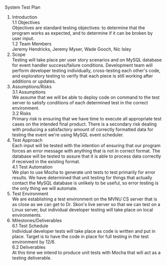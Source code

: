 System Test Plan  

1. Introduction  
	1.1 Objectives  
	Objectives are standard testing objectives: to determine that the program works as expected, and to determine if it can be broken by user input.  
	1.2 Team Members  
	Jeremy Hendricks, Jeremy Myser, Wade Gooch, Nic Isley  
2. Scope  
Testing will take place per user story scenarios and on MySQL database for event handler success/failure conditions. Development team will perform developer testing individually, cross-testing each other's code, and exploratory testing to verify that each piece is still working after additions or updates.  
3. Assumptions/Risks  
	3.1 Assumptions  
	We assume that we will be able to deploy code on command to the test server to satisfy conditions of each determined test in the correct environment.  
	3.2 Risks  
	Primary risk is ensuring that we have time to execute all appropriate test cases on the intended final product. There is a secondary risk dealing with producing a satisfactory amount of correctly formatted data for testing the event we're using MySQL event scheduler.  
4. Test Approach  
Each input will be tested with the intention of ensuring that our program forces an error message with anything that is not in correct format. The database will be tested to assure that it is able to process data correctly if received in the existing format.  
	4.1 Test Automation  
	We plan to use Mocha to generate unit tests to test primarily for error results. We have determined that unit testing for things that actually contact the MySQL database is unlikely to be useful, so error testing is the only thing we will automate.  
5. Test Environment  
We are establishing a test environment on the MVNU CS server that is as close as we can get to Dr. Skon's live server so that we can test on a Linux server, but individual developer testing will take place on local environments.  
6. Milestones/Deliverables  
	6.1 Test Schedule  
	Individual developer tests will take place as code is written and put in place. Target is to have the code in place for full testing in the test environment by 12/6.  
	6.2 Deliverables  
	At this time we intend to produce unit tests with Mocha that will act as a testing deliverable.  
